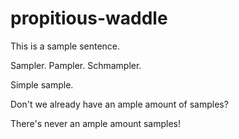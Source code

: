 # propitious-waddle

This is a sample sentence.

Sampler. Pampler. Schmampler.

Simple sample.

Don't we already have an ample amount of samples?

There's never an ample amount samples!